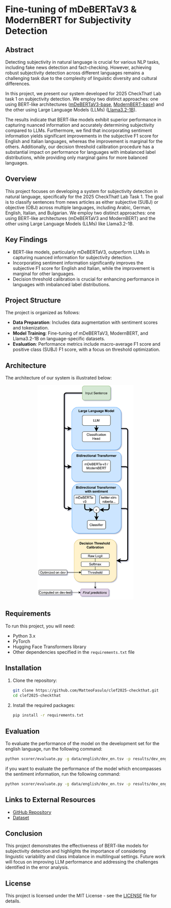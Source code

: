 # Fine-tuning of mDeBERTaV3 & ModernBERT for Subjectivity Detection

## Abstract

Detecting subjectivity in natural language is crucial for various NLP tasks, including fake news detection and fact-checking. However, achieving robust subjectivity detection across different languages remains a challenging task due to the complexity of linguistic diversity and cultural differences. 

In this project, we present our system developed for 2025 CheckThat! Lab task 1 on subjectivity detection. We employ two distinct approaches: one using BERT-like architectures ([mDeBERTaV3-base](https://huggingface.co/microsoft/mdeberta-v3-base), [ModernBERT-base](https://huggingface.co/answerdotai/ModernBERT-base)) and the other using Large Language Models (LLMs) ([Llama3.2-1B](https://huggingface.co/meta-llama/Llama-3.2-1B)). 

The results indicate that BERT-like models exhibit superior performance in capturing nuanced information and accurately determining subjectivity compared to LLMs. Furthermore, we find that incorporating sentiment information yields significant improvements in the subjective F1 score for English and Italian languages, whereas the improvement is marginal for the others. Additionally, our decision threshold calibration procedure has a substantial impact on performance for languages with imbalanced label distributions, while providing only marginal gains for more balanced languages.

## Overview
This project focuses on developing a system for subjectivity detection in natural language, specifically for the 2025 CheckThat! Lab Task 1. The goal is to classify sentences from news articles as either subjective (SUBJ) or objective (OBJ) across multiple languages, including Arabic, German, English, Italian, and Bulgarian. We employ two distinct approaches: one using BERT-like architectures (mDeBERTaV3 and ModernBERT) and the other using Large Language Models (LLMs) like Llama3.2-1B.

## Key Findings
- BERT-like models, particularly mDeBERTaV3, outperform LLMs in capturing nuanced information for subjectivity detection.
- Incorporating sentiment information significantly improves the subjective F1 score for English and Italian, while the improvement is marginal for other languages.
- Decision threshold calibration is crucial for enhancing performance in languages with imbalanced label distributions.

## Project Structure
The project is organized as follows:
- **Data Preparation**: Includes data augmentation with sentiment scores and tokenization.
- **Model Training**: Fine-tuning of mDeBERTaV3, ModernBERT, and Llama3.2-1B on language-specific datasets.
- **Evaluation**: Performance metrics include macro-average F1 score and positive class (SUBJ) F1 score, with a focus on threshold optimization.

## Architecture

The architecture of our system is illustrated below:

<p align="center">
  <img src="img/model_pipeline_schema1.svg" width="300" />
</p>

## Requirements

To run this project, you will need:
- Python 3.x
- PyTorch
- Hugging Face Transformers library
- Other dependencies specified in the `requirements.txt` file

## Installation

1. Clone the repository:

   ```bash
   git clone https://github.com/MatteoFasulo/clef2025-checkthat.git
   cd clef2025-checkthat
   ```

2. Install the required packages:

   ```bash
   pip install -r requirements.txt
   ```

## Evaluation

To evaluate the performance of the model on the development set for the english language, run the following command:

```bash
python scorer/evaluate.py -g data/english/dev_en.tsv -p results/dev_english_predicted.tsv
```

if you want to evaluate the performance of the model which encompasses the sentiment information, run the following command:

```bash
python scorer/evaluate.py -g data/english/dev_en.tsv -p results/dev_english_sentiment_predicted_.tsv
```

## Links to External Resources

- [GitHub Repository](https://github.com/MatteoFasulo/clef2025-checkthat)
- [Dataset](https://gitlab.com/checkthat_lab/clef2025-checkthat-lab/-/tree/main/task1/data)

## Conclusion

This project demonstrates the effectiveness of BERT-like models for subjectivity detection and highlights the importance of considering linguistic variability and class imbalance in multilingual settings. Future work will focus on improving LLM performance and addressing the challenges identified in the error analysis.

## License

This project is licensed under the MIT License - see the [LICENSE](LICENSE) file for details.
